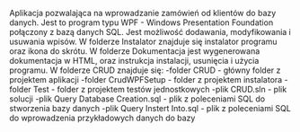 Aplikacja pozwalająca na wprowadzanie zamówień od klientów do bazy danych. 
Jest to program typu WPF - Windows Presentation Foundation połączony z bazą danych SQL. 
Jest możliwość dodawania, modyfikowania i usuwania wpisów.
W folderze Instalator znajduje się instalator programu oraz ikona do skrótu.
W folderze Dokumentacja jest wygenerowana dokumentacja w HTML, oraz instrukcja instalacji, usunięcia i użycia programu.
W folderze CRUD znajduje się:
-folder CRUD - główny folder z projektem aplikacji
-folder CrudWPFSetup - folder z projektem instalatora
-folder Test - folder z projektem testów jednostkowych
-plik CRUD.sln - plik solucji
-plik Query Database Creation.sql - plik z poleceniami SQL do stworzenia bazy danych
-plik Query Instert Into.sql - plik z poleceniami SQL do wprowadzenia przykładowych danych do bazy



